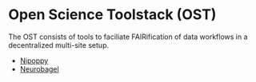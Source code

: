 # Open Science Toolstack (OST)

The OST consists of tools to faciliate FAIRification of data workflows in a decentralized multi-site setup. 

- [Nipoppy](https://nipoppy.readthedocs.io/)
- [Neurobagel](https://neurobagel.org/)